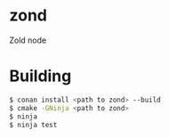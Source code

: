 # zond
Zold node

# Building

```sh
$ conan install <path to zond> --build
$ cmake -GNinja <path to zond>
$ ninja
$ ninja test
```
